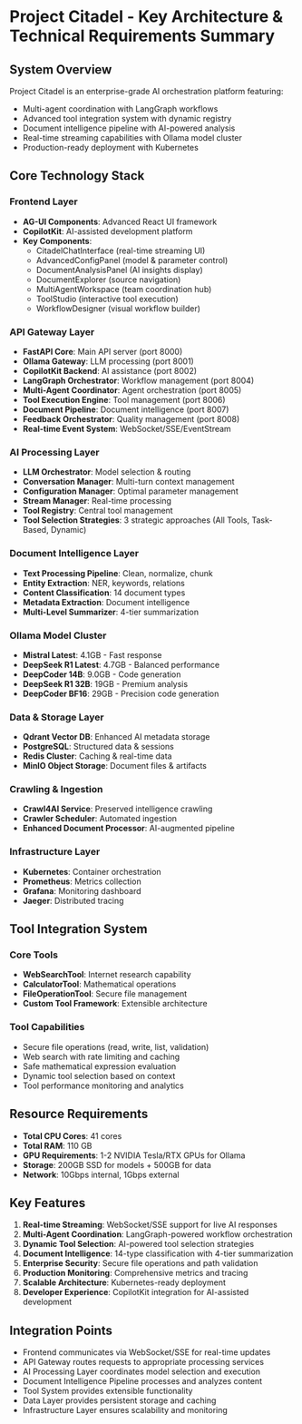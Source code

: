 # Project Citadel - Key Architecture & Technical Requirements Summary

## System Overview
Project Citadel is an enterprise-grade AI orchestration platform featuring:
- Multi-agent coordination with LangGraph workflows
- Advanced tool integration system with dynamic registry
- Document intelligence pipeline with AI-powered analysis
- Real-time streaming capabilities with Ollama model cluster
- Production-ready deployment with Kubernetes

## Core Technology Stack

### Frontend Layer
- **AG-UI Components**: Advanced React UI framework
- **CopilotKit**: AI-assisted development platform
- **Key Components**:
  - CitadelChatInterface (real-time streaming UI)
  - AdvancedConfigPanel (model & parameter control)
  - DocumentAnalysisPanel (AI insights display)
  - DocumentExplorer (source navigation)
  - MultiAgentWorkspace (team coordination hub)
  - ToolStudio (interactive tool execution)
  - WorkflowDesigner (visual workflow builder)

### API Gateway Layer
- **FastAPI Core**: Main API server (port 8000)
- **Ollama Gateway**: LLM processing (port 8001)
- **CopilotKit Backend**: AI assistance (port 8002)
- **LangGraph Orchestrator**: Workflow management (port 8004)
- **Multi-Agent Coordinator**: Agent orchestration (port 8005)
- **Tool Execution Engine**: Tool management (port 8006)
- **Document Pipeline**: Document intelligence (port 8007)
- **Feedback Orchestrator**: Quality management (port 8008)
- **Real-time Event System**: WebSocket/SSE/EventStream

### AI Processing Layer
- **LLM Orchestrator**: Model selection & routing
- **Conversation Manager**: Multi-turn context management
- **Configuration Manager**: Optimal parameter management
- **Stream Manager**: Real-time processing
- **Tool Registry**: Central tool management
- **Tool Selection Strategies**: 3 strategic approaches (All Tools, Task-Based, Dynamic)

### Document Intelligence Layer
- **Text Processing Pipeline**: Clean, normalize, chunk
- **Entity Extraction**: NER, keywords, relations
- **Content Classification**: 14 document types
- **Metadata Extraction**: Document intelligence
- **Multi-Level Summarizer**: 4-tier summarization

### Ollama Model Cluster
- **Mistral Latest**: 4.1GB - Fast response
- **DeepSeek R1 Latest**: 4.7GB - Balanced performance
- **DeepCoder 14B**: 9.0GB - Code generation
- **DeepSeek R1 32B**: 19GB - Premium analysis
- **DeepCoder BF16**: 29GB - Precision code generation

### Data & Storage Layer
- **Qdrant Vector DB**: Enhanced AI metadata storage
- **PostgreSQL**: Structured data & sessions
- **Redis Cluster**: Caching & real-time data
- **MinIO Object Storage**: Document files & artifacts

### Crawling & Ingestion
- **Crawl4AI Service**: Preserved intelligence crawling
- **Crawler Scheduler**: Automated ingestion
- **Enhanced Document Processor**: AI-augmented pipeline

### Infrastructure Layer
- **Kubernetes**: Container orchestration
- **Prometheus**: Metrics collection
- **Grafana**: Monitoring dashboard
- **Jaeger**: Distributed tracing

## Tool Integration System

### Core Tools
- **WebSearchTool**: Internet research capability
- **CalculatorTool**: Mathematical operations
- **FileOperationTool**: Secure file management
- **Custom Tool Framework**: Extensible architecture

### Tool Capabilities
- Secure file operations (read, write, list, validation)
- Web search with rate limiting and caching
- Safe mathematical expression evaluation
- Dynamic tool selection based on context
- Tool performance monitoring and analytics

## Resource Requirements
- **Total CPU Cores**: 41 cores
- **Total RAM**: 110 GB
- **GPU Requirements**: 1-2 NVIDIA Tesla/RTX GPUs for Ollama
- **Storage**: 200GB SSD for models + 500GB for data
- **Network**: 10Gbps internal, 1Gbps external

## Key Features
1. **Real-time Streaming**: WebSocket/SSE support for live AI responses
2. **Multi-Agent Coordination**: LangGraph-powered workflow orchestration
3. **Dynamic Tool Selection**: AI-powered tool selection strategies
4. **Document Intelligence**: 14-type classification with 4-tier summarization
5. **Enterprise Security**: Secure file operations and path validation
6. **Production Monitoring**: Comprehensive metrics and tracing
7. **Scalable Architecture**: Kubernetes-ready deployment
8. **Developer Experience**: CopilotKit integration for AI-assisted development

## Integration Points
- Frontend communicates via WebSocket/SSE for real-time updates
- API Gateway routes requests to appropriate processing services
- AI Processing Layer coordinates model selection and execution
- Document Intelligence Pipeline processes and analyzes content
- Tool System provides extensible functionality
- Data Layer provides persistent storage and caching
- Infrastructure Layer ensures scalability and monitoring

